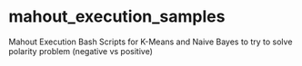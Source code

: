 mahout_execution_samples
========================

Mahout Execution Bash Scripts for K-Means and Naive Bayes to try to solve polarity problem (negative vs positive)  
